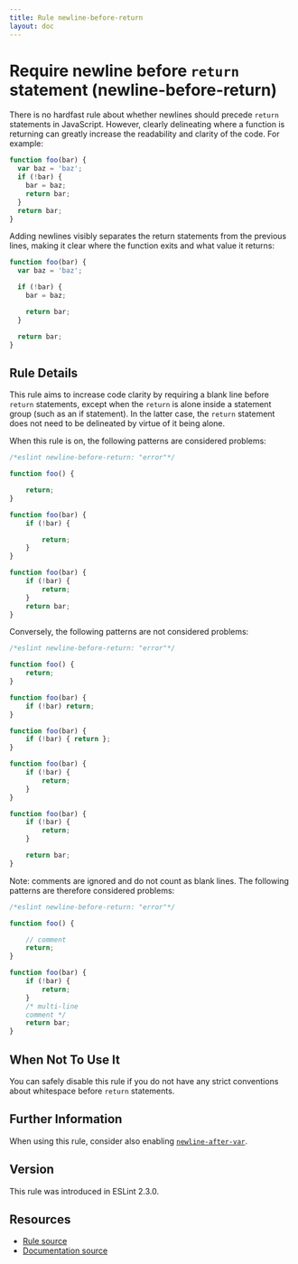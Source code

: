 ```yaml
---
title: Rule newline-before-return
layout: doc
---
```

<!-- Note: No pull requests accepted for this file. See README.md in the root directory for details. -->

# Require newline before `return` statement (newline-before-return)

There is no hardfast rule about whether newlines should precede `return` statements in JavaScript. However, clearly delineating where a function is returning can greatly increase the readability and clarity of the code. For example:

```js
function foo(bar) {
  var baz = 'baz';
  if (!bar) {
    bar = baz;
    return bar;
  }
  return bar;
}
```

Adding newlines visibly separates the return statements from the previous lines, making it clear where the function exits and what value it returns:

```js
function foo(bar) {
  var baz = 'baz';

  if (!bar) {
    bar = baz;

    return bar;
  }

  return bar;
}
```

## Rule Details

This rule aims to increase code clarity by requiring a blank line before `return` statements, except when the `return` is alone inside a statement group (such as an if statement). In the latter case, the `return` statement does not need to be delineated by virtue of it being alone.

When this rule is on, the following patterns are considered problems:

```js
/*eslint newline-before-return: "error"*/

function foo() {

    return;
}

function foo(bar) {
    if (!bar) {

        return;
    }
}

function foo(bar) {
    if (!bar) {
        return;
    }
    return bar;
}
```

Conversely, the following patterns are not considered problems:

```js
/*eslint newline-before-return: "error"*/

function foo() {
    return;
}

function foo(bar) {
    if (!bar) return;
}

function foo(bar) {
    if (!bar) { return };
}

function foo(bar) {
    if (!bar) {
        return;
    }
}

function foo(bar) {
    if (!bar) {
        return;
    }

    return bar;
}
```

Note: comments are ignored and do not count as blank lines. The following patterns are therefore considered problems:

```js
/*eslint newline-before-return: "error"*/

function foo() {

    // comment
    return;
}

function foo(bar) {
    if (!bar) {
        return;
    }
    /* multi-line
    comment */
    return bar;
}
```

## When Not To Use It

You can safely disable this rule if you do not have any strict conventions about whitespace before `return` statements.

## Further Information

When using this rule, consider also enabling [`newline-after-var`](http://eslint.org/docs/rules/newline-after-var).


## Version

This rule was introduced in ESLint 2.3.0.

## Resources

* [Rule source](https://github.com/eslint/eslint/tree/master/lib/rules/newline-before-return.js)
* [Documentation source](https://github.com/eslint/eslint/tree/master/docs/rules/newline-before-return.md)

